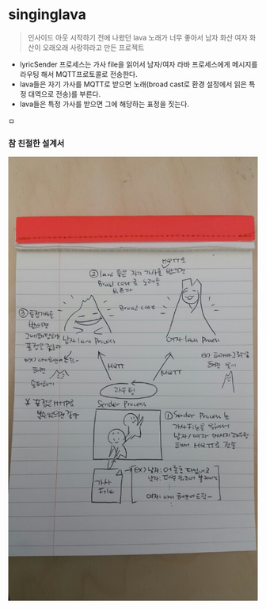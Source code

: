 # singinglava
> 인사이드 아웃 시작하기 전에 나왔던 lava 노래가 너무 좋아서 남자 화산 여자 화산이 오래오래 사랑하라고 만든 프로젝트

 - lyricSender 프로세스는 가사 file을 읽어서 남자/여자 라바 프로세스에게 메시지를 라우팅 해서 MQTT프로토콜로 전송한다.
 - lava들은 자기 가사를 MQTT로 받으면 노래(broad cast로 환경 설정에서 읽은 특정 대역으로 전송)를 부른다.
 - lava들은 특정 가사를 받으면 그에 해당하는 표정을 짓는다. 
 
ㅁ 
 ### 참 친절한 설계서
![alt tag](https://github.com/raregne/singinglava/blob/master/raw/whattodo.jpeg)